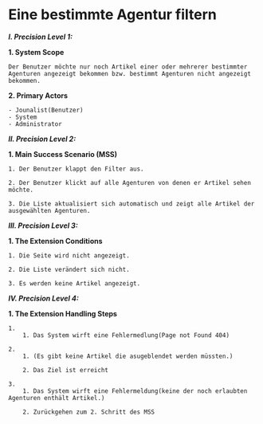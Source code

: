 Eine bestimmte Agentur filtern
============

***I. Precision Level 1:***

**1. System Scope**

    Der Benutzer möchte nur noch Artikel einer oder mehrerer bestimmter Agenturen angezeigt bekommen bzw. bestimmt Agenturen nicht angezeigt bekommen.

**2. Primary Actors**

    - Jounalist(Benutzer)
    - System
    - Administrator

***II. Precision Level 2:***

**1. Main Success Scenario (MSS)**

    1. Der Benutzer klappt den Filter aus.

    2. Der Benutzer klickt auf alle Agenturen von denen er Artikel sehen möchte.

    3. Die Liste aktualisiert sich automatisch und zeigt alle Artikel der ausgewählten Agenturen.

***III. Precision Level 3:***

**1. The Extension Conditions**

    1. Die Seite wird nicht angezeigt.

    2. Die Liste verändert sich nicht.

    3. Es werden keine Artikel angezeigt.

***IV. Precision Level 4:***

**1. The Extension Handling Steps**

    1. 
        1. Das System wirft eine Fehlermedlung(Page not Found 404)

    2. 
        1. (Es gibt keine Artikel die asugeblendet werden müssten.)

        2. Das Ziel ist erreicht

    3. 
        1. Das System wirft eine Fehlermeldung(keine der noch erlaubten Agenturen enthält Artikel.)

        2. Zurückgehen zum 2. Schritt des MSS

